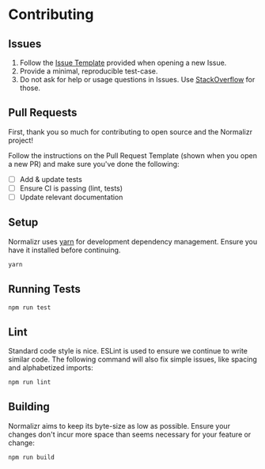# Contributing

## Issues

1. Follow the [Issue Template](/.github/ISSUE_TEMPLATE.md) provided when opening a new Issue.
2. Provide a minimal, reproducible test-case.
3. Do not ask for help or usage questions in Issues. Use [StackOverflow](http://stackoverflow.com/questions/tagged/normalizr) for those.

## Pull Requests

First, thank you so much for contributing to open source and the Normalizr project!

Follow the instructions on the Pull Request Template (shown when you open a new PR) and make sure you've done the following:

- [ ] Add & update tests
- [ ] Ensure CI is passing (lint, tests)
- [ ] Update relevant documentation

## Setup

Normalizr uses [yarn](https://yarnpkg.com) for development dependency management. Ensure you have it installed before continuing.

```sh
yarn
```

## Running Tests

```sh
npm run test
```

## Lint

Standard code style is nice. ESLint is used to ensure we continue to write similar code. The following command will also fix simple issues, like spacing and alphabetized imports:

```sh
npm run lint
```

## Building

Normalizr aims to keep its byte-size as low as possible. Ensure your changes don't incur more space than seems necessary for your feature or change:

```sh
npm run build
```
